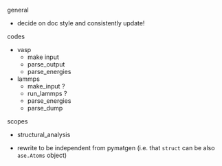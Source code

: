 general
* decide on doc style and consistently update!

codes
* vasp
  - make input
  - parse_output
  - parse_energies
* lammps
  - make_input ?
  - run_lammps ?
  - parse_energies
  - parse_dump

scopes
* structural_analysis
 - rewrite to be independent from pymatgen (i.e. that `struct` can be also `ase.Atoms` object)
